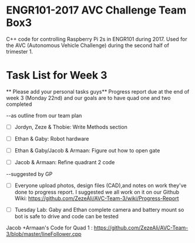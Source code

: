# ENGR101-2017 AVC Challenge Team Box3
C++ code for controlling Raspberry Pi 2s in ENGR101 during 2017.
Used for the AVC (Autonomous Vehicle Challenge) during the second half of trimester 1.

# Task List for Week 3

** Please add your personal tasks guys** Progress report due at the end of week 3 (Monday 22nd) and our goals are to have quad one and two completed

--as outline from our team plan 

- [ ] Jordyn, Zeze & Thobie: Write Methods section

- [ ] Ethan & Gaby: Robot hardware 

- [ ] Ethan & Gaby/Jacob & Armaan: Figure out how to open gate

- [ ] Jacob & Armaan: Refine quadrant 2 code

--suggested by GP

- [ ] Everyone upload photos, design files (CAD),and notes on work they've done to progress report. I suggested we all work on it on our Github Wiki:   https://github.com/ZezeAli/AVC-Team-3/wiki/Progress-Report

- [ ] Tuesday Lab: Gaby and Ethan complete camera and battery mount so bot is safe to drive and code can be tested  

Jacob +Armaan's Code for Quad 1 : https://github.com/ZezeAli/AVC-Team-3/blob/master/lineFollower.cpp


